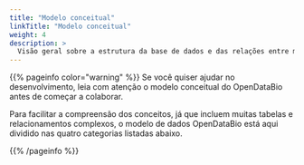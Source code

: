 ```yaml
---
title: "Modelo conceitual"
linkTitle: "Modelo conceitual"
weight: 4
description: >
  Visão geral sobre a estrutura da base de dados e das relações entre modelos!
---
```


{{% pageinfo color="warning" %}}
Se você quiser ajudar no desenvolvimento, leia com atenção o modelo conceitual do OpenDataBio antes de começar a colaborar.

Para facilitar a compreensão dos conceitos, já que incluem muitas tabelas e relacionamentos complexos, o modelo de dados OpenDataBio está aqui dividido nas quatro categorias listadas abaixo.

{{% /pageinfo %}}

